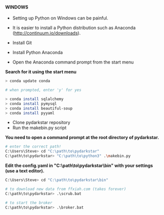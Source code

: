 #### WINDOWS

* Setting up Python on Windows can be painful.
* It is easier to install a Python distribution such as Anaconda (http://continuum.io/downloads).

* Install Git
* Install Python Anaconda
* Open the Anaconda command prompt from the start menu

**Search for it using the start menu**

```bash
> conda update conda

# when prompted, enter 'y' for yes

> conda install sqlalchemy
> conda install pymysql
> conda install beautiful-soup
> conda install pyyaml
```

* Clone pydarkstar repository
* Run the makebin.py script

**You need to open a command prompt at the root directory of pydarkstar.**

```bash
# enter the correct path!
C:\Users\Steve> cd "C:\path\to\pydarkstar"
C:\path\to\pydarkstar> "C:\path\to\python3" .\makebin.py
```

**Edit the config.yaml in "C:\path\to\pydarkstar\bin" with your settings (use a text editor).**

```bash
C:\Users\Steve> cd "C:\path\to\pydarkstar\bin"

# to download new data from ffxiah.com (takes forever)
C:\path\to\pydarkstar> .\scrub.bat

# to start the broker
C:\path\to\pydarkstar> .\broker.bat
```
